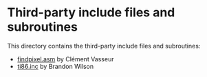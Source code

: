 # Third-party include files and subroutines

This directory contains the third-party include files and subroutines:

* [findpixel.asm](https://ticalc.org/archives/files/fileinfo/59/5973.html) by Clément Vasseur
* [ti86.inc](https://ticalc.org/archives/files/fileinfo/350/35008.html) by Brandon Wilson
